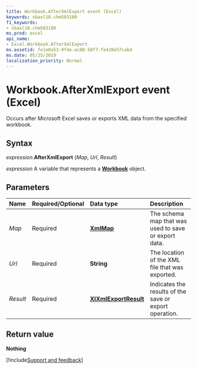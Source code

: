 ```yaml
---
title: Workbook.AfterXmlExport event (Excel)
keywords: vbaxl10.chm503100
f1_keywords:
- vbaxl10.chm503100
ms.prod: excel
api_name:
- Excel.Workbook.AfterXmlExport
ms.assetid: fe1e0a53-9f4e-ac88-58f7-fe420e57cabd
ms.date: 05/25/2019
localization_priority: Normal
---
```



# Workbook.AfterXmlExport event (Excel)

Occurs after Microsoft Excel saves or exports XML data from the specified workbook. 


## Syntax

_expression_.**AfterXmlExport** (_Map_, _Url_, _Result_)

_expression_ A variable that represents a **[Workbook](Excel.Workbook.md)** object.


## Parameters

|Name|Required/Optional|Data type|Description|
|:-----|:-----|:-----|:-----|
| _Map_|Required| **[XmlMap](Excel.XmlMap.md)**|The schema map that was used to save or export data.|
| _Url_|Required| **String**|The location of the XML file that was exported.|
| _Result_|Required| **[XlXmlExportResult](excel.xlxmlexportresult.md)**|Indicates the results of the save or export operation.|

## Return value

**Nothing**




[!include[Support and feedback](~/includes/feedback-boilerplate.md)]